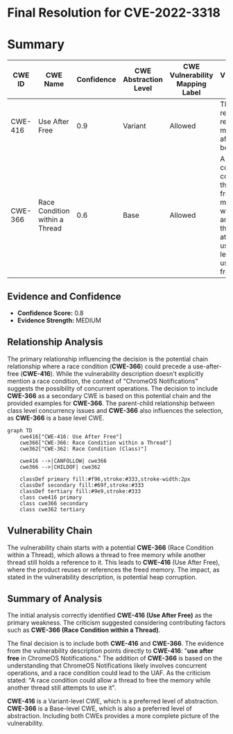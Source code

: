 # Final Resolution for CVE-2022-3318

# Summary

| CWE ID | CWE Name | Confidence | CWE Abstraction Level | CWE Vulnerability Mapping Label | CWE-Vulnerability Mapping Notes |
|---|---|---|---|---|---|
| CWE-416 | Use After Free | 0.9 | Variant | Allowed | The product reuses or references memory after it has been freed. |
| CWE-366 | Race Condition within a Thread | 0.6 | Base | Allowed | A race condition could allow a thread to free the memory while another thread still attempts to use it, leading to a use-after-free. |

## Evidence and Confidence

*   **Confidence Score:** 0.8
*   **Evidence Strength:** MEDIUM

## Relationship Analysis

The primary relationship influencing the decision is the potential chain relationship where a race condition (**CWE-366**) could precede a use-after-free (**CWE-416**). While the vulnerability description doesn't explicitly mention a race condition, the context of "ChromeOS Notifications" suggests the possibility of concurrent operations. The decision to include **CWE-366** as a secondary CWE is based on this potential chain and the provided examples for **CWE-366**. The parent-child relationship between class level concurrency issues and **CWE-366** also influences the selection, as **CWE-366** is a base level CWE.

```mermaid
graph TD
    cwe416["CWE-416: Use After Free"]
    cwe366["CWE-366: Race Condition within a Thread"]
    cwe362["CWE-362: Race Condition (Class)"]

    cwe416 -->|CANFOLLOW| cwe366
    cwe366 -->|CHILDOF| cwe362

    classDef primary fill:#f96,stroke:#333,stroke-width:2px
    classDef secondary fill:#69f,stroke:#333
    classDef tertiary fill:#9e9,stroke:#333
    class cwe416 primary
    class cwe366 secondary
    class cwe362 tertiary
```

## Vulnerability Chain

The vulnerability chain starts with a potential **CWE-366** (Race Condition within a Thread), which allows a thread to free memory while another thread still holds a reference to it. This leads to **CWE-416** (Use After Free), where the product reuses or references the freed memory. The impact, as stated in the vulnerability description, is potential heap corruption.

## Summary of Analysis

The initial analysis correctly identified **CWE-416 (Use After Free)** as the primary weakness. The criticism suggested considering contributing factors such as **CWE-366 (Race Condition within a Thread)**.

The final decision is to include both **CWE-416** and **CWE-366**. The evidence from the vulnerability description points directly to **CWE-416**: "**use after free** in ChromeOS Notifications." The addition of **CWE-366** is based on the understanding that ChromeOS Notifications likely involves concurrent operations, and a race condition could lead to the UAF. As the criticism stated: "A race condition could allow a thread to free the memory while another thread still attempts to use it".

**CWE-416** is a Variant-level CWE, which is a preferred level of abstraction. **CWE-366** is a Base-level CWE, which is also a preferred level of abstraction. Including both CWEs provides a more complete picture of the vulnerability.